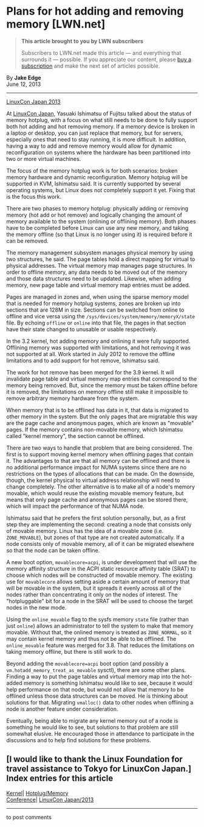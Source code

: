 # Plans for hot adding and removing memory [LWN.net]

> **This article brought to you by LWN subscribers**
> 
> Subscribers to LWN.net made this article — and everything that surrounds it — possible. If you appreciate our content, please [buy a subscription](/Promo/nst-nag3/subscribe) and make the next set of articles possible. 

By **Jake Edge**  
June 12, 2013 

* * *

[LinuxCon Japan 2013](/Archives/ConferenceByYear/#2013-LinuxCon_Japan)

At [LinuxCon Japan](http://events.linuxfoundation.org/events/linuxcon-japan), Yasuaki Ishimatsu of Fujitsu talked about the status of memory hotplug, with a focus on what still needs to be done to fully support both hot adding and hot removing memory. If a memory device is broken in a laptop or desktop, you can just replace that memory, but for servers, especially ones that need to stay running, it is more difficult. In addition, having a way to add and remove memory would allow for dynamic reconfiguration on systems where the hardware has been partitioned into two or more virtual machines. 

The focus of the memory hotplug work is for both scenarios: broken memory hardware and dynamic reconfiguration. Memory hotplug will be supported in KVM, Ishimatsu said. It is currently supported by several operating systems, but Linux does not completely support it yet. Fixing that is the focus this work. 

There are two phases to memory hotplug: physically adding or removing memory (hot add or hot remove) and logically changing the amount of memory available to the system (onlining or offlining memory). Both phases have to be completed before Linux can use any new memory, and taking the memory offline (so that Linux is no longer using it) is required before it can be removed. 

The memory management subsystem manages physical memory by using two structures, he said. The page tables hold a direct mapping for virtual to physical addresses. The virtual memory map manages page structures. In order to offline memory, any data needs to be moved out of the memory and those data structures need to be updated. Likewise, when adding memory, new page table and virtual memory map entries must be added. 

Pages are managed in zones and, when using the sparse memory model that is needed for memory hotplug systems, zones are broken up into sections that are 128M in size. Sections can be switched from online to offline and vice versa using the `/sys/devices/system/memory/memoryX/state` file. By echoing `offline` or `online` into that file, the pages in that section have their state changed to unusable or usable respectively. 

In the 3.2 kernel, hot adding memory and onlining it were fully supported. Offlining memory was supported with limitations, and hot removing it was not supported at all. Work started in July 2012 to remove the offline limitations and to add support for hot remove, Ishimatsu said. 

The work for hot remove has been merged for the 3.9 kernel. It will invalidate page table and virtual memory map entries that correspond to the memory being removed. But, since the memory must be taken offline before it is removed, the limitations on memory offline still make it impossible to remove arbitrary memory hardware from the system. 

When memory that is to be offlined has data in it, that data is migrated to other memory in the system. But the only pages that are migratable this way are the page cache and anonymous pages, which are known as "movable" pages. If the memory contains non-movable memory, which Ishimatsu called "kernel memory", the section cannot be offlined. 

There are two ways to handle that problem that are being considered. The first is to support moving kernel memory when offlining pages that contain it. The advantages to that are that all memory can be offlined and there is no additional performance impact for NUMA systems since there are no restrictions on the types of allocations that can be made. On the downside, though, the kernel physical to virtual address relationship will need to change completely. The other alternative is to make all of a node's memory movable, which would reuse the existing movable memory feature, but means that only page cache and anonymous pages can be stored there, which will impact the performance of that NUMA node. 

Ishimatsu said that he prefers the first solution personally, but, as a first step they are implementing the second: creating a node that consists only of movable memory. Linux has the idea of a movable zone (i.e. `ZONE_MOVABLE`), but zones of that type are not created automatically. If a node consists only of movable memory, all of it can be migrated elsewhere so that the node can be taken offline. 

A new boot option, `movablecore=acpi`, is under development that will use the memory affinity structure in the ACPI static resource affinity table (SRAT) to choose which nodes will be constructed of movable memory. The existing use for `movablecore` allows setting aside a certain amount of memory that will be movable in the system, but it spreads it evenly across all of the nodes rather than concentrating it only on the nodes of interest. The "hotpluggable" bit for a node in the SRAT will be used to choose the target nodes in the new mode. 

Using the `online_movable` flag to the sysfs memory `state` file (rather than just `online`) allows an administrator to tell the system to make that memory movable. Without that, the onlined memory is treated as `ZONE_NORMAL`, so it may contain kernel memory and thus not be able to be offlined. The `online_movable` feature was merged for 3.8. That reduces the limitations on taking memory offline, but there is still work to do. 

Beyond adding the `movablecore=acpi` boot option (and possibly a `vm.hotadd_memory_treat_as_movable` sysctl), there are some other plans. Finding a way to put the page tables and virtual memory map into the hot-added memory is something Ishimatsu would like to see, because it would help performance on that node, but would not allow that memory to be offlined unless those data structures can be moved. He is thinking about solutions for that. Migrating `vmalloc()` data to other nodes when offlining a node is another feature under consideration. 

Eventually, being able to migrate any kernel memory out of a node is something he would like to see, but solutions to that problem are still somewhat elusive. He encouraged those in attendance to participate in the discussions and to help find solutions for these problems. 

[I would like to thank the Linux Foundation for travel assistance to Tokyo for LinuxCon Japan.]  
Index entries for this article  
---  
[Kernel](/Kernel/Index)| [Hotplug/Memory](/Kernel/Index#Hotplug-Memory)  
[Conference](/Archives/ConferenceIndex/)| [LinuxCon Japan/2013](/Archives/ConferenceIndex/#LinuxCon_Japan-2013)  
  


* * *

to post comments 
